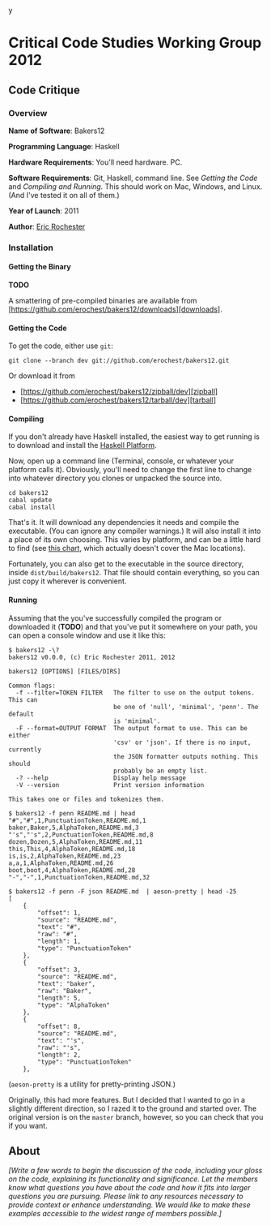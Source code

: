 y
# Critical Code Studies Working Group 2012

## Code Critique

### Overview

**Name of Software**: Bakers12

**Programming Language**: Haskell

**Hardware Requirements**: You'll need hardware. PC.

**Software Requirements**: Git, Haskell, command line. See *Getting the Code*
and *Compiling and Running*. This should work on Mac, Windows, and Linux. (And
I've tested it on all of them.)

**Year of Launch**: 2011

**Author**: [Eric Rochester](mailto:erochest@virginia.edu)

### Installation

#### Getting the Binary

**TODO**

A smattering of pre-compiled binaries are available from
[https://github.com/erochest/bakers12/downloads][downloads].

#### Getting the Code

To get the code, either use `git`:

    git clone --branch dev git://github.com/erochest/bakers12.git

Or download it from

* [https://github.com/erochest/bakers12/zipball/dev][zipball]
* [https://github.com/erochest/bakers12/tarball/dev][tarball]

#### Compiling

If you don't already have Haskell installed, the easiest way to get running is
to download and install the [Haskell Platform][platform].

Now, open up a command line (Terminal, console, or whatever your platform calls
it). Obviously, you'll need to change the first line to change into whatever
directory you clones or unpacked the source into.

    cd bakers12
    cabal update
    cabal install

That's it. It will download any dependencies it needs and compile the
executable. (You can ignore any compiler warnings.) It will also install it
into a place of its own choosing. This varies by platform, and can be a little
hard to find (see [this chart][install-paths], which actually doesn't cover the
Mac locations).

Fortunately, you can also get to the executable in the source directory, inside
`dist/build/bakers12`. That file should contain everything, so you can just
copy it wherever is convenient.

#### Running

Assuming that the you've successfully compiled the program or downloaded it
(**TODO**) and that you've put it somewhere on your path, you can open a
console window and use it like this:

    $ bakers12 -\?
    bakers12 v0.0.0, (c) Eric Rochester 2011, 2012

    bakers12 [OPTIONS] [FILES/DIRS]

    Common flags:
      -f --filter=TOKEN FILTER   The filter to use on the output tokens. This can
                                 be one of 'null', 'minimal', 'penn'. The default
                                 is 'minimal'.
      -F --format=OUTPUT FORMAT  The output format to use. This can be either
                                 'csv' or 'json'. If there is no input, currently
                                 the JSON formatter outputs nothing. This should
                                 probably be an empty list.
      -? --help                  Display help message
      -V --version               Print version information

    This takes one or files and tokenizes them.

    $ bakers12 -f penn README.md | head
    "#","#",1,PunctuationToken,README.md,1
    baker,Baker,5,AlphaToken,README.md,3
    "'s","'s",2,PunctuationToken,README.md,8
    dozen,Dozen,5,AlphaToken,README.md,11
    this,This,4,AlphaToken,README.md,18
    is,is,2,AlphaToken,README.md,23
    a,a,1,AlphaToken,README.md,26
    boot,boot,4,AlphaToken,README.md,28
    "-","-",1,PunctuationToken,README.md,32

    $ bakers12 -f penn -F json README.md  | aeson-pretty | head -25
    [
        {
            "offset": 1,
            "source": "README.md",
            "text": "#",
            "raw": "#",
            "length": 1,
            "type": "PunctuationToken"
        },
        {
            "offset": 3,
            "source": "README.md",
            "text": "baker",
            "raw": "Baker",
            "length": 5,
            "type": "AlphaToken"
        },
        {
            "offset": 8,
            "source": "README.md",
            "text": "'s",
            "raw": "'s",
            "length": 2,
            "type": "PunctuationToken"
        },

(`aeson-pretty` is a utility for pretty-printing JSON.)

Originally, this had more features. But I decided that I wanted to go in a
slightly different direction, so I razed it to the ground and started over. The
original version is on the `master` branch, however, so you can check that you
if you want.

## About 

*[Write a few words to begin the discussion of the code, including your gloss
on the code, explaining its functionality and significance. Let the members
know what questions you have about the code and how it fits into larger
questions you are pursuing. Please link to any resources necessary to provide
context or enhance understanding. We would like to make these examples
accessible to the widest range of members possible.]*

[zipball]: https://github.com/erochest/bakers12/zipball/dev "ZIP file"
[tarball]: https://github.com/erochest/bakers12/tarball/dev "tar file"
[platform]: http://hackage.haskell.org/platform/ "Haskell Platform"
[install-paths]: http://www.haskell.org/cabal/users-guide/#paths-in-the-simple-build-system "Installation Paths"
[downloads]: https://github.com/erochest/bakers12/downloads "Downloads"

